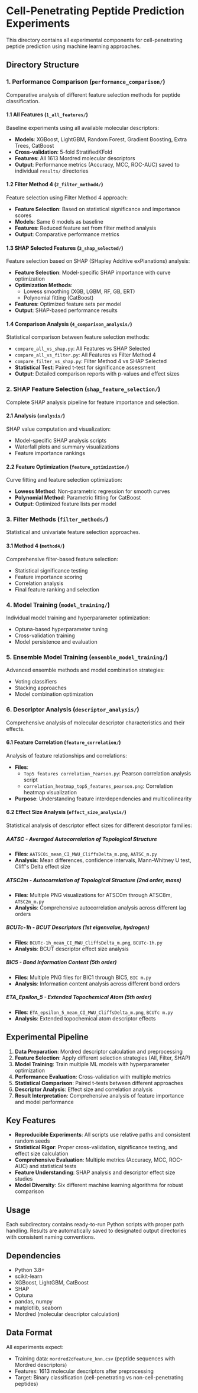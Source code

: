 # Cell-Penetrating Peptide Prediction Experiments

This directory contains all experimental components for cell-penetrating peptide prediction using machine learning approaches.

## Directory Structure

### 1. Performance Comparison (`performance_comparison/`)
Comparative analysis of different feature selection methods for peptide classification.

#### 1.1 All Features (`1_all_features/`)
Baseline experiments using all available molecular descriptors:
- **Models**: XGBoost, LightGBM, Random Forest, Gradient Boosting, Extra Trees, CatBoost
- **Cross-validation**: 5-fold StratifiedKFold
- **Features**: All 1613 Mordred molecular descriptors
- **Output**: Performance metrics (Accuracy, MCC, ROC-AUC) saved to individual `results/` directories

#### 1.2 Filter Method 4 (`2_filter_method4/`)
Feature selection using Filter Method 4 approach:
- **Feature Selection**: Based on statistical significance and importance scores
- **Models**: Same 6 models as baseline
- **Features**: Reduced feature set from filter method analysis
- **Output**: Comparative performance metrics

#### 1.3 SHAP Selected Features (`3_shap_selected/`)
Feature selection based on SHAP (SHapley Additive exPlanations) analysis:
- **Feature Selection**: Model-specific SHAP importance with curve optimization
- **Optimization Methods**: 
  - Lowess smoothing (XGB, LGBM, RF, GB, ERT)
  - Polynomial fitting (CatBoost)
- **Features**: Optimized feature sets per model
- **Output**: SHAP-based performance results

#### 1.4 Comparison Analysis (`4_comparison_analysis/`)
Statistical comparison between feature selection methods:
- `compare_all_vs_shap.py`: All Features vs SHAP Selected
- `compare_all_vs_filter.py`: All Features vs Filter Method 4
- `compare_filter_vs_shap.py`: Filter Method 4 vs SHAP Selected
- **Statistical Test**: Paired t-test for significance assessment
- **Output**: Detailed comparison reports with p-values and effect sizes

### 2. SHAP Feature Selection (`shap_feature_selection/`)
Complete SHAP analysis pipeline for feature importance and selection.

#### 2.1 Analysis (`analysis/`)
SHAP value computation and visualization:
- Model-specific SHAP analysis scripts
- Waterfall plots and summary visualizations
- Feature importance rankings

#### 2.2 Feature Optimization (`feature_optimization/`)
Curve fitting and feature selection optimization:
- **Lowess Method**: Non-parametric regression for smooth curves
- **Polynomial Method**: Parametric fitting for CatBoost
- **Output**: Optimized feature lists per model

### 3. Filter Methods (`filter_methods/`)
Statistical and univariate feature selection approaches.

#### 3.1 Method 4 (`method4/`)
Comprehensive filter-based feature selection:
- Statistical significance testing
- Feature importance scoring
- Correlation analysis
- Final feature ranking and selection

### 4. Model Training (`model_training/`)
Individual model training and hyperparameter optimization:
- Optuna-based hyperparameter tuning
- Cross-validation training
- Model persistence and evaluation

### 5. Ensemble Model Training (`ensemble_model_training/`)
Advanced ensemble methods and model combination strategies:
- Voting classifiers
- Stacking approaches
- Model combination optimization

### 6. Descriptor Analysis (`descriptor_analysis/`)
Comprehensive analysis of molecular descriptor characteristics and their effects.

#### 6.1 Feature Correlation (`feature_correlation/`)
Analysis of feature relationships and correlations:
- **Files**:
  - `Top5 features correlation_Pearson.py`: Pearson correlation analysis script
  - `correlation_heatmap_top5_features_pearson.png`: Correlation heatmap visualization
- **Purpose**: Understanding feature interdependencies and multicollinearity

#### 6.2 Effect Size Analysis (`effect_size_analysis/`)
Statistical analysis of descriptor effect sizes for different descriptor families:

##### AATSC - Averaged Autocorrelation of Topological Structure
- **Files**: `AATSC0i_mean_CI_MWU_CliffsDelta_m.png`, `AATSC_m.py`
- **Analysis**: Mean differences, confidence intervals, Mann-Whitney U test, Cliff's Delta effect size

##### ATSC2m - Autocorrelation of Topological Structure (2nd order, mass)
- **Files**: Multiple PNG visualizations for ATSC0m through ATSC8m, `ATSC2m_m.py`
- **Analysis**: Comprehensive autocorrelation analysis across different lag orders

##### BCUTc-1h - BCUT Descriptors (1st eigenvalue, hydrogen)
- **Files**: `BCUTc-1h_mean_CI_MWU_CliffsDelta_m.png`, `BCUTc-1h.py`
- **Analysis**: BCUT descriptor effect size analysis

##### BIC5 - Bond Information Content (5th order)
- **Files**: Multiple PNG files for BIC1 through BIC5, `BIC m.py`
- **Analysis**: Information content analysis across different bond orders

##### ETA_Epsilon_5 - Extended Topochemical Atom (5th order)
- **Files**: `ETA_epsilon_5_mean_CI_MWU_CliffsDelta_m.png`, `BCUTc m.py`
- **Analysis**: Extended topochemical atom descriptor effects

## Experimental Pipeline

1. **Data Preparation**: Mordred descriptor calculation and preprocessing
2. **Feature Selection**: Apply different selection strategies (All, Filter, SHAP)
3. **Model Training**: Train multiple ML models with hyperparameter optimization
4. **Performance Evaluation**: Cross-validation with multiple metrics
5. **Statistical Comparison**: Paired t-tests between different approaches
6. **Descriptor Analysis**: Effect size and correlation analysis
7. **Result Interpretation**: Comprehensive analysis of feature importance and model performance

## Key Features

- **Reproducible Experiments**: All scripts use relative paths and consistent random seeds
- **Statistical Rigor**: Proper cross-validation, significance testing, and effect size calculation
- **Comprehensive Evaluation**: Multiple metrics (Accuracy, MCC, ROC-AUC) and statistical tests
- **Feature Understanding**: SHAP analysis and descriptor effect size studies
- **Model Diversity**: Six different machine learning algorithms for robust comparison

## Usage

Each subdirectory contains ready-to-run Python scripts with proper path handling. Results are automatically saved to designated output directories with consistent naming conventions.

## Dependencies

- Python 3.8+
- scikit-learn
- XGBoost, LightGBM, CatBoost
- SHAP
- Optuna
- pandas, numpy
- matplotlib, seaborn
- Mordred (molecular descriptor calculation)

## Data Format

All experiments expect:
- Training data: `mordred2dfeature_knn.csv` (peptide sequences with Mordred descriptors)
- Features: 1613 molecular descriptors after preprocessing
- Target: Binary classification (cell-penetrating vs non-cell-penetrating peptides)